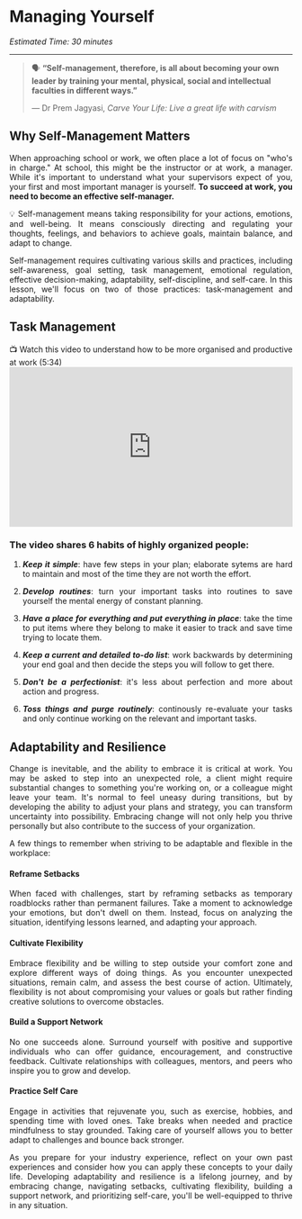 # Managing Yourself

*Estimated Time: 30 minutes*

---

>  🗣 **“Self-management, therefore, is all about becoming your own leader by training your mental, physical, social and intellectual faculties in different ways.”**
>
>  — Dr Prem Jagyasi, _Carve Your Life: Live a great life with carvism_
<div style='text-align: justify;'>

 ## Why Self-Management Matters
 When approaching school or work, we often place a lot of focus on "who's in charge." At school, this might be the instructor or at work, a manager. While it's important to understand what your supervisors expect of you, your first and most important manager is yourself. **To succeed at work, you need to become an effective self-manager.** 
 
 <aside>
  💡 Self-management means taking responsibility for your actions, emotions, and well-being. It means consciously directing and regulating your thoughts, feelings, and behaviors to achieve goals, maintain balance, and adapt to change.
 </aside>
 
Self-management requires cultivating various skills and practices, including self-awareness, goal setting, task management, emotional regulation, effective decision-making, adaptability, self-discipline, and self-care. In this lesson, we'll focus on two of those practices: task-management and adaptability. 

 
 ## Task Management 

<aside> 
 📺 Watch this video to understand how to be more organised and productive at work (5:34)
 </aside>

 <div style="position: relative; padding-bottom: 56.25%; height: 0;">
  <iframe width="560" height="315" src="https://www.youtube.com/embed/88MjoZalHpM" title="YouTube video player" frameborder="0" allow="accelerometer; autoplay; clipboard-write; encrypted-media; gyroscope; picture-in-picture; web-share" allowfullscreen style="position: absolute; top: 0; left: 0; width: 100%; height: 100%;"></iframe>
</div>

### The video shares 6 habits of highly organized people:
 
1. _**Keep it simple**_: have few steps in your plan; elaborate sytems are hard to maintain and most of the time they are not worth the effort.
 
2. _**Develop routines**_: turn your important tasks into routines to save yourself the mental energy of constant planning.
 
3. _**Have a place for everything and put everything in place**_: take the time to put items where they belong to make it easier to track and save time trying to locate them.
 
4. _**Keep a current and detailed to-do list**_: work backwards by determining your end goal and then decide the steps you will follow to get there.
 
5. _**Don't be a perfectionist**_: it's less about perfection and more about action and progress.
 
6. _**Toss things and purge routinely**_: continously re-evaluate your tasks and only continue working on the relevant and important tasks.


## Adaptability and Resilience

Change is inevitable, and the ability to embrace it is critical at work. You may be asked to step into an unexpected role, a client might require substantial changes to something you're working on, or a colleague might leave your team. It's normal to feel uneasy during transitions, but by developing the ability to adjust your plans and strategy, you can transform uncertainty into possibility. Embracing change will not only help you thrive personally but also contribute to the success of your organization.

A few things to remember when striving to be adaptable and flexible in the workplace:

#### Reframe Setbacks

When faced with challenges, start by reframing setbacks as temporary roadblocks rather than permanent failures. Take a moment to acknowledge your emotions, but don't dwell on them. Instead, focus on analyzing the situation, identifying lessons learned, and adapting your approach.

#### Cultivate Flexibility

Embrace flexibility and be willing to step outside your comfort zone and explore different ways of doing things. As you encounter unexpected situations, remain calm, and assess the best course of action. Ultimately, flexibility is not about compromising your values or goals but rather finding creative solutions to overcome obstacles.

#### Build a Support Network

No one succeeds alone. Surround yourself with positive and supportive individuals who can offer guidance, encouragement, and constructive feedback. Cultivate relationships with colleagues, mentors, and peers who inspire you to grow and develop.

#### Practice Self Care

Engage in activities that rejuvenate you, such as exercise, hobbies, and spending time with loved ones. Take breaks when needed and practice mindfulness to stay grounded. Taking care of yourself allows you to better adapt to challenges and bounce back stronger.


As you prepare for your industry experience, reflect on your own past experiences and consider how you can apply these concepts to your daily life. Developing adaptability and resilience is a lifelong journey, and by embracing change, navigating setbacks, cultivating flexibility, building a support network, and prioritizing self-care, you'll be well-equipped to thrive in any situation.


